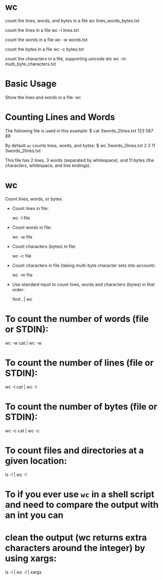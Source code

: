 # wc

count the lines, words, and bytes in a file
    wc lines_words_bytes.txt

count the lines in a file
    wc -l lines.txt

count the words in a file
    wc -w words.txt

count the bytes in a file
    wc -c bytes.txt

count the characters in a file, supporting unicode etc
    wc -m multi_byte_characters.txt


# Basic Usage

Show the lines and words in a file:
    wc <file>


# Counting Lines and Words

The following file is used in this example:
    $ cat 3words_2lines.txt
    123 567
    89

By default `wc` counts lines, words, and bytes:
    $ wc 3words_2lines.txt
    2       3      11 3words_2lines.txt

This file has 2 lines, 3 words (separated by whitespace), and 11 bytes (the
characters, whitespace, and line endings).

# wc                                                                                          
                                                                                              
  Count lines, words, or bytes.                                                               
                                                                                              
- Count lines in file:                                                                        
                                                                                              
  wc -l file                                                                                  
                                                                                              
- Count words in file:                                                                        
                                                                                              
  wc -w file                                                                                  
                                                                                              
- Count characters (bytes) in file:                                                           
                                                                                              
  wc -c file                                                                                  
                                                                                              
- Count characters in file (taking multi-byte character sets into account):                   
                                                                                              
  wc -m file                                                                                  
                                                                                              
- Use standard input to count lines, words and characters (bytes) in that order:              
                                                                                              
  find . | wc                                                                                 
                                                                                              
                                                                                              
                                                                                              
# To count the number of words (file or STDIN):
wc -w <file>
cat <file> | wc -w

# To count the number of lines (file or STDIN):
wc -l <file>
cat <file> | wc -l

# To count the number of bytes (file or STDIN):
wc -c <file>
cat <file> | wc -c

# To count files and directories at a given location:
ls -l | wc -l

# To if you ever use `wc` in a shell script and need to compare the output with an int you can
# clean the output (wc returns extra characters around the integer) by using xargs:
ls -l | wc -l | xargs
